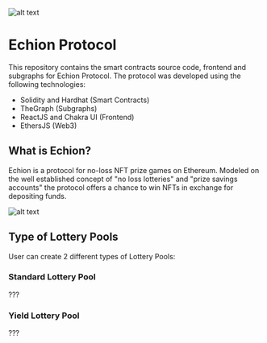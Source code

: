 ![alt text](https://github.com/ppalomo/echion-protocol/blob/develop/logo-echion-v1.png?raw=true)

# Echion Protocol

This repository contains the smart contracts source code, frontend and subgraphs for Echion Protocol. The protocol was developed using the following technologies:

- Solidity and Hardhat (Smart Contracts)
- TheGraph (Subgraphs)
- ReactJS and Chakra UI (Frontend)
- EthersJS (Web3)

## What is Echion?

Echion is a protocol for no-loss NFT prize games on Ethereum. Modeled on the well established concept of "no loss lotteries" and "prize savings accounts" the protocol offers a chance to win NFTs in exchange for depositing funds.

![alt text](https://github.com/ppalomo/echion-protocol/blob/develop/screenshot01.jpg?raw=true)

## Type of Lottery Pools

User can create 2 different types of Lottery Pools:

### Standard Lottery Pool

???

### Yield Lottery Pool

???
